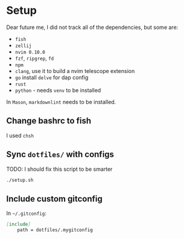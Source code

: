 # Setup

Dear future me, I did not track all of the dependencies, but some are:

- `fish`
- `zellij`
- `nvim 0.10.0`
- `fzf`, `ripgrep`, `fd`
- `npm`
- `clang`, use it to build a nvim telescope extension
- `go` install `delve` for dap config
- `rust`
- `python` - needs `venv` to be installed

In `Mason`, `markdownlint` needs to be installed.

## Change bashrc to fish

I used `chsh`

## Sync `dotfiles/` with configs

TODO: I should fix this script to be smarter

```bash
./setup.sh
```

## Include custom gitconfig

In `~/.gitconfig`:

```md
[include]
    path = dotfiles/.mygitconfig
```
